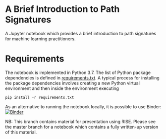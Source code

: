 # A Brief Introduction to Path Signatures
A Jupyter notebook which provides a brief introduction to path signatures for machine learning practitioners.

# Requirements
The notebook is implemented in Python 3.7. The list of Python package dependencies is defined in [requirements.txt](requirements.txt). A typical process for installing the package dependencies involves creating a new Python virtual environment and then inside the environment executing

    pip install -r requirements.txt

As an alternative to running the notebook locally, it is possible to use Binder: [![Binder](https://mybinder.org/badge_logo.svg)](https://mybinder.org/v2/gh/pafoster/path_signatures_introduction/master)

NB: This branch contains material for presentation using RISE. Please see the master branch for a notebook which contains a fully written-up version of this material.
